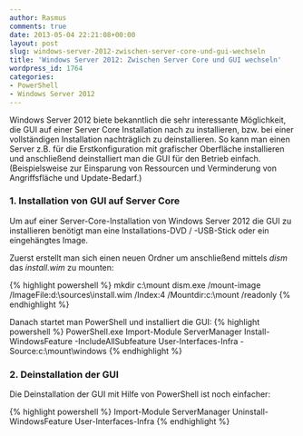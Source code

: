 ```yaml
---
author: Rasmus
comments: true
date: 2013-05-04 22:21:08+00:00
layout: post
slug: windows-server-2012-zwischen-server-core-und-gui-wechseln
title: 'Windows Server 2012: Zwischen Server Core und GUI wechseln'
wordpress_id: 1764
categories:
- PowerShell
- Windows Server 2012
---
```


Windows Server 2012 biete bekanntlich die sehr interessante Möglichkeit, die GUI auf einer Server Core Installation nach zu installieren, bzw. bei einer vollständigen Installation nachträglich zu deinstallieren. So kann man einen Server z.B. für die Erstkonfiguration mit grafischer Oberfläche installieren und anschließend deinstalliert man die GUI für den Betrieb einfach. (Beispielsweise zur Einsparung von Ressourcen und Verminderung von Angriffsfläche und Update-Bedarf.)


### 1. Installation von GUI auf Server Core



Um auf einer Server-Core-Installation von Windows Server 2012 die GUI zu installieren benötigt man eine Installations-DVD / -USB-Stick oder ein eingehängtes Image.

Zuerst erstellt man sich einen neuen Ordner um anschließend mittels _dism_ das _install.wim_ zu mounten:

{% highlight powershell %}
mkdir c:\mount
dism.exe /mount-image /ImageFile:d:\sources\install.wim /Index:4 /Mountdir:c:\mount /readonly
{% endhighlight %}

Danach startet man PowerShell und installiert die GUI:
{% highlight powershell %}
PowerShell.exe
Import-Module ServerManager
Install-WindowsFeature -IncludeAllSubfeature User-Interfaces-Infra -Source:c:\mount\windows
{% endhighlight %}




### 2. Deinstallation der GUI 



Die Deinstallation der GUI mit Hilfe von PowerShell ist noch einfacher:

{% highlight powershell %}
Import-Module ServerManager
Uninstall-WindowsFeature User-Interfaces-Infra
{% endhighlight %}
